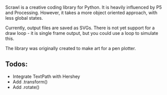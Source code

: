 Scrawl is a creative coding library for Python. It is heavily influenced by P5 and Processing. However, it takes a more object oriented approach, with less global states.

Currently, output files are saved as SVGs. There is not yet support for a draw loop - it is single frame output, but you could use a loop to simulate this.

The library was originally created to make art for a pen plotter.

Todos:
-----
- Integrate TextPath with Hershey
- Add .transform()
- Add .rotate()